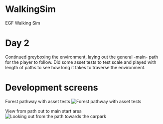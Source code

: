 # WalkingSim
EGF Walking Sim


# Day 2
Continued greyboxing the environment, laying out the general -main- path for the player to follow.
Did some asset tests to test scale and played with length of paths to see how long it takes to traverse the environment.

# Development screens

Forest pathway with asset tests
![Forest pathway with asset tests](https://i.imgur.com/Cw4Su4M.png)

View from path out to main start area
![Looking out from the path towards the carpark](https://i.imgur.com/BtSYcPo.png)
